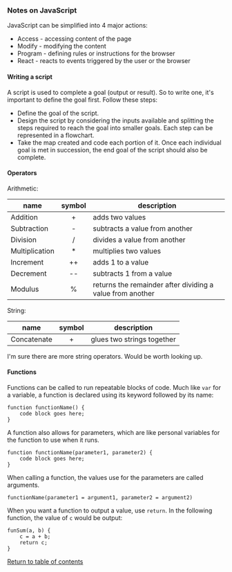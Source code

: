 ### Notes on JavaScript

JavaScript can be simplified into 4 major actions:

- Access - accessing content of the page
- Modify - modifying the content
- Program - defining rules or instructions for the browser
- React - reacts to events triggered by the user or the browser

#### Writing a script

A script is used to complete a goal (output or result). So to write one, it's important to define the goal first. Follow these steps:

- Define the goal of the script.
- Design the script by considering the inputs available and splitting the steps required to reach the goal into smaller goals. Each step can be represented in a flowchart.
- Take the map created and code each portion of it. Once each individual goal is met in succession, the end goal of the script should also be complete.

#### Operators

Arithmetic:

name | symbol | description
--- | :---: | ---
Addition  | + | adds two values
Subtraction | - | subtracts a value from another
Division | / | divides a value from another
Multiplication | * | multiplies two values
Increment | ++ | adds 1 to a value
Decrement | -- | subtracts 1 from a value
Modulus | % | returns the remainder after dividing a value from another

String:

name | symbol | description
--- | :---: | ---
Concatenate | + | glues two strings together

I'm sure there are more string operators. Would be worth looking up.

#### Functions

Functions can be called to run repeatable blocks of code. Much like `var` for a variable, a function is declared using its keyword followed by its name:
```
function functionName() {
    code block goes here;
}
```

A function also allows for parameters, which are like personal variables for the function to use when it runs.
```
function functionName(parameter1, parameter2) {
    code block goes here;
}
```

When calling a function, the values use for the parameters are called arguments.
```
functionName(parameter1 = argument1, parameter2 = argument2)
```

When you want a function to output a value, use `return`. In the following function, the value of `c` would be output:
```
funSum(a, b) {
    c = a + b;
    return c;
}
```

[Return to table of contents](README.md)